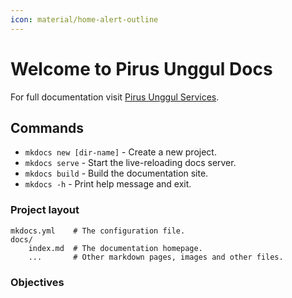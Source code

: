 ```yaml
---
icon: material/home-alert-outline
---
```


# Welcome to Pirus Unggul Docs

For full documentation visit [Pirus Unggul Services](https://www.pirus-unggul.com).

## Commands

* `mkdocs new [dir-name]` - Create a new project.
* `mkdocs serve` - Start the live-reloading docs server.
* `mkdocs build` - Build the documentation site.
* `mkdocs -h` - Print help message and exit.

### Project layout

    mkdocs.yml    # The configuration file.
    docs/
        index.md  # The documentation homepage.
        ...       # Other markdown pages, images and other files.

### Objectives